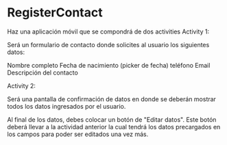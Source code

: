 # RegisterContact
Haz una aplicación móvil que se compondrá de dos activities
Activity 1:

Será un formulario de contacto donde solicites al usuario los siguientes datos:

Nombre completo
Fecha de nacimiento (picker de fecha)
teléfono
Email
Descripción del contacto


Activity 2:

Será una pantalla de confirmación de datos en donde se deberán mostrar todos los datos ingresados por el usuario.

Al final de los datos, debes colocar un botón de "Editar datos". Este botón deberá llevar a la actividad anterior la cual tendrá los datos precargados en los campos para poder ser editados una vez más.
